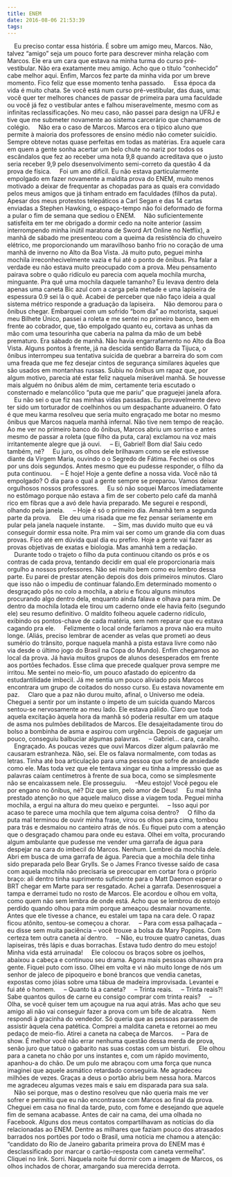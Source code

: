 ```yaml
---
title: ENEM
date: 2016-08-06 21:53:39
tags:
---
```

&nbsp;&nbsp;&nbsp;&nbsp;Eu preciso contar essa história. É sobre um amigo meu, Marcos. Não, talvez “amigo” seja um pouco forte para descrever minha relação com Marcos. Ele era um cara que estava na minha turma do curso pré-vestibular. Não era exatamente meu amigo. Acho que o título “conhecido” cabe melhor aqui. Enfim, Marcos fez parte da minha vida por um breve momento. Fico feliz que esse momento tenha passado.
&nbsp;&nbsp;&nbsp;&nbsp;Essa época da vida é muito chata. Se você está num curso pré-vestibular, das duas, uma: você quer ter melhores chances de passar de primeira para uma faculdade ou você já fez o vestibular antes e falhou miseravelmente, mesmo com as infinitas reclassificações. No meu caso, não passei para design na UFRJ e tive que me submeter novamente ao sistema carcerário que chamamos de colégio.
&nbsp;&nbsp;&nbsp;&nbsp;Não era o caso de Marcos. Marcos era o típico aluno que permite à maioria dos professores de ensino médio não cometer suicídio. Sempre obteve notas quase perfeitas em todas as matérias. Era aquele cara em quem a gente sonha acertar um belo chute no nariz por todos os escândalos que fez ao receber uma nota 9,8 quando acreditava que o justo seria receber 9,9 pelo dsesenvolvimento semi-correto da questão 4 da prova de física.
&nbsp;&nbsp;&nbsp;&nbsp;Foi um ano difícil. Eu não estava particularmente empolgado em fazer novamente a maldita prova do ENEM, muito menos motivado a deixar de frequentar as chopadas para as quais era convidado pelos meus amigos que já tinham entrado em faculdades (filhos da puta). Apesar dos meus protestos telepáticos a Carl Segan e das 14 cartas enviadas a Stephen Hawking, o espaço-tempo não foi deformado de forma a pular o fim de semana que sediou o ENEM.
&nbsp;&nbsp;&nbsp;&nbsp;Não suficientemente satisfeita em ter me obrigado a dormir cedo na noite anterior (assim interrompendo minha inútil maratona de Sword Art Online no Netflix), a manhã de sábado me presenteou com a queima da resistência do chuveiro elétrico, me proporcionando um maravilhoso banho frio no coração de uma manhã de inverno no Alto da Boa Vista. Já muito puto, peguei minha mochila irreconhecivelmente vazia e fui até o ponto de ônibus. Pra falar a verdade eu não estava muito preocupado com a prova. Meu pensamento pairava sobre o quão ridículo eu parecia com aquela mochila murcha, minguante. Pra quê uma mochila daquele tamanho? Eu levava dentro dela apenas uma caneta Bic azul com a carga pela metade e uma lapiseira de espessura 0.9 sei lá o quê. Acabei de perceber que não faço ideia a qual sistema métrico responde a graduação da lapiseira.
&nbsp;&nbsp;&nbsp;&nbsp;Não demorou para o ônibus chegar. Embarquei com um sofrido “bom dia” ao motorista, saquei meu Bilhete Único, passei a roleta e me sentei no primeiro banco, bem em frente ao cobrador, que, tão empolgado quanto eu, cortava as unhas da mão com uma tesourinha que caberia na palma da mão de um bebê prematuro. Era sábado de manhã. Não havia engarrafamento no Alto da Boa Vista. Alguns pontos à frente, já na descida sentido Barra da Tijuca, o ônibus interrompeu sua tentativa suicida de quebrar a barreira do som com uma freada que me fez desejar cintos de segurança similares àqueles que são usados em montanhas russas. Subiu no ônibus um rapaz que, por algum motivo, parecia até estar feliz naquela miserável manhã. Se houvesse mais alguém no ônibus além de mim, certamente teria escutado o consternado e melancólico “puta que me pariu” que praguejei janela afora.
&nbsp;&nbsp;&nbsp;&nbsp;Eu não sei o que fiz nas minhas vidas passadas. Eu provavelmente devo ter sido um torturador de coelhinhos ou um despachante aduaneiro. O fato é que meu karma resolveu que seria muito engraçado me botar no mesmo ônibus que Marcos naquela manhã infernal. Não tive nem tempo de reação. Ao me ver no primeiro banco do ônibus, Marcos abriu um sorriso e antes mesmo de passar a roleta (que filho da puta, cara) exclamou na voz mais irritantemente alegre que já ouvi.
&nbsp;&nbsp;&nbsp;&nbsp;– Ei, Gabriel! Bom dia! Saiu cedo também, né?
&nbsp;&nbsp;&nbsp;&nbsp;Eu juro, os olhos dele brilhavam como se ele estivesse diante da Virgem Maria, ouvindo o o Segredo de Fátima. Fechei os olhos por uns dois segundos. Antes mesmo que eu pudesse responder, o filho da puta continuou.
&nbsp;&nbsp;&nbsp;&nbsp;– É hoje! Hoje a gente define a nossa vida. Você não tá empolgado? O dia para o qual a gente sempre se preparou. Vamos deixar orgulhosos nossos professores.
&nbsp;&nbsp;&nbsp;&nbsp;Eu só não soquei Marcos imediatamente no estômago porque não estava a fim de ser coberto pelo café da manhã rico em fibras que a avó dele havia preparado. Me segurei e respondi, olhando pela janela.
&nbsp;&nbsp;&nbsp;&nbsp;– Hoje é só o primeiro dia. Amanhã tem a segunda parte da prova.
&nbsp;&nbsp;&nbsp;&nbsp;Ele deu uma risada que me fez pensar seriamente em pular pela janela naquele instante.
&nbsp;&nbsp;&nbsp;&nbsp;– Sim, mas duvido muito que eu vá conseguir dormir essa noite. Pra mim vai ser como um grande dia com duas provas. Fico até em dúvida qual dia eu prefiro. Hoje a gente vai fazer as provas objetivas de exatas e biologia. Mas amanhã tem a redação.
&nbsp;&nbsp;&nbsp;&nbsp;Durante todo o trajeto o filho da puta continuou citando os prós e os contras de cada prova, tentando decidir em qual ele proporcionaria mais orgulho a nossos professores. Não sei muito bem como eu lembro dessa parte. Eu parei de prestar atenção depois dos dois primeiros minutos. Claro que isso não o impediu de continuar falando.Em determinado momento o desgraçado pôs no colo a mochila, a abriu e ficou alguns minutos procurando algo dentro dela, enquanto ainda falava e olhava para mim.  De dentro da mochila lotada ele tirou um caderno onde ele havia feito (segundo ele) seu resumo definitivo. O maldito folheou aquele caderno ridículo, exibindo os pontos-chave de cada matéria, sem nem reparar que eu estava cagando pra ele.
&nbsp;&nbsp;&nbsp;&nbsp;Felizmente o local onde faríamos a prova não era muito longe. (Aliás, preciso lembrar de acender as velas que prometi ao deus sumério do trânsito, porque naquela manhã a pista estava livre como não via desde o último jogo do Brasil na Copa do Mundo). Enfim chegamos ao local da prova. Já havia muitos grupos de alunos desesperados em frente aos portões fechados. Esse clima que precede qualquer prova sempre me irritou. Me sentei no meio-fio, um pouco afastado do epicentro da estudantilidade imbecil. Já me sentia um pouco aliviado pois Marcos encontrara um grupo de coitados do nosso curso. Eu estava novamente em paz.
&nbsp;&nbsp;&nbsp;&nbsp;Claro que a paz não durou muito, afinal, o Universo me odeia. Cheguei a sentir por um instante o ímpeto de um suicida quando Marcos sentou-se nervosamente ao meu lado. Ele estava pálido. Claro que toda aquela excitação àquela hora da manhã só poderia resultar em um ataque de asma nos pulmões debilitados de Marcos. Ele desajeitadamente tirou do bolso a bombinha de asma e aspirou com urgência. Depois de gaguejar um pouco, conseguiu balbuciar algumas palavras.
&nbsp;&nbsp;&nbsp;&nbsp;– Gabriel… cara, caralho.
&nbsp;&nbsp;&nbsp;&nbsp;Engraçado. As poucas vezes que ouvi Marcos dizer algum palavrão me causaram estranheza. Não, sei. Ele os falava normalmente, com todas as letras. Tinha até boa articulação para uma pessoa que sofre de ansiedade como ele. Mas toda vez que ele tentava xingar eu tinha a impressão que as palavras caíam centímetros à frente de sua boca, como se simplesmente não se encaixassem nele. Ele prosseguiu.
&nbsp;&nbsp;&nbsp;&nbsp;–Meu estojo! Você pegou ele por engano no ônibus, né? Diz que sim, pelo amor de Deus!
&nbsp;&nbsp;&nbsp;&nbsp;Eu mal tinha prestado atenção no que aquele maluco disse a viagem toda. Peguei minha mochila, a ergui na altura do meu queixo e perguntei.
&nbsp;&nbsp;&nbsp;&nbsp;– Isso aqui por acaso te parece uma mochila que tem alguma coisa dentro?
&nbsp;&nbsp;&nbsp;&nbsp;O filho da puta mal terminou de ouvir minha frase, virou os olhos para cima, tombou para trás e desmaiou no canteiro atrás de nós. Eu fiquei puto com a atenção que o desgraçado chamou para onde eu estava. Olhei em volta, procurando algum ambulante que pudesse me vender uma garrafa de água para despejar na cara do imbecil do Marcos. Nenhum. Lembrei da mochila dele. Abri em busca de uma garrafa de água. Parecia que a mochila dele tinha sido preparada pelo Bear Grylls. Se o James Franco tivesse saído de casa com aquela mochila não precisaria se preocupar em cortar fora o próprio braço: ali dentro tinha suprimento suficiente para o Matt Daemon esperar o BRT chegar em Marte para ser resgatado. Achei a garrafa. Desenrosquei a tampa e derramei tudo no rosto de Marcos. Ele acordou e olhou em volta, como quem não sem lembra de onde está. Acho que se lembrou do estojo perdido quando olhou para mim porque ameaçou desmaiar novamente. Antes que ele tivesse a chance, eu estalei um tapa na cara dele. O rapaz ficou atônito, sentou-se começou a chorar.
&nbsp;&nbsp;&nbsp;&nbsp;– Para com essa palhaçada – eu disse sem muita paciência – você trouxe a bolsa da Mary Poppins. Com certeza tem outra caneta aí dentro.
&nbsp;&nbsp;&nbsp;&nbsp;– Não, eu trouxe quatro canetas, duas lapiseiras, três lápis e duas borrachas. Estava tudo dentro do meu estojo! Minha vida está arruinada!
&nbsp;&nbsp;&nbsp;&nbsp;Ele colocou os braços sobre os joelhos, abaixou a cabeça e continuou seu drama. Agora mais pessoas olhavam pra gente. Fiquei puto com isso. Olhei em volta e vi não muito longe de nós um senhor de jaleco de pipoqueiro e boné brancos que vendia canetas, expostas como jóias sobre uma tábua de madeira improvisada. Levantei e fui até o homem.
&nbsp;&nbsp;&nbsp;&nbsp;– Quanto tá a caneta?
&nbsp;&nbsp;&nbsp;&nbsp;– Trinta reais.
&nbsp;&nbsp;&nbsp;&nbsp;– Trinta reais?!  Sabe quantos quilos de carne eu consigo comprar com trinta reais?
&nbsp;&nbsp;&nbsp;&nbsp;– Olha, se você quiser tem um açougue na rua aqui atrás. Mas acho que seu amigo ali não vai conseguir fazer a prova com um bife de alcatra.
&nbsp;&nbsp;&nbsp;&nbsp;Nem respondi à gracinha do vendedor. Só queria que as pessoas parassem de assistir àquela cena patética. Comprei a maldita caneta e retornei ao meu pedaço de meio-fio. Atirei a caneta na cabeça de Marcos.
&nbsp;&nbsp;&nbsp;&nbsp;– Para de show. É melhor você não errar nenhuma questão dessa merda de prova, senão juro que tatuo o gabarito nas suas costas com um bisturi.
&nbsp;&nbsp;&nbsp;&nbsp;Ele olhou para a caneta no chão por uns instantes e, com um rápido movimento, apanhou-a do chão. De um pulo me abraçou com uma força que nunca imaginei que aquele asmático retardado conseguiria. Me agradeceu milhões de vezes. Graças a deus o portão abriu bem nessa hora. Marcos me agradeceu algumas vezes mais e saiu em disparada para sua sala.
&nbsp;&nbsp;&nbsp;&nbsp;Não sei porque, mas o destino resolveu que não queria mais me ver sofrer e permitiu que eu não encontrasse com Marcos ao final da prova. Cheguei em casa no final da tarde, puto, com fome e desejando que aquele fim de semana acabasse. Antes de cair na cama, dei uma olhada no Facebook. Alguns dos meus contatos compartilhavam as notícias do dia relacionadas ao ENEM. Dentre as milhares que faziam pouco dos atrasados barrados nos portões por todo o Brasil, uma notícia me chamou a atenção: “candidato do Rio de Janeiro gabarita primeira prova do ENEM mas é desclassificado por marcar o cartão-resposta com caneta vermelha”. Cliquei no link. Sorri. Naquela noite fui dormir com a imagem de Marcos, os olhos inchados de chorar, amargando sua merecida derrota.
